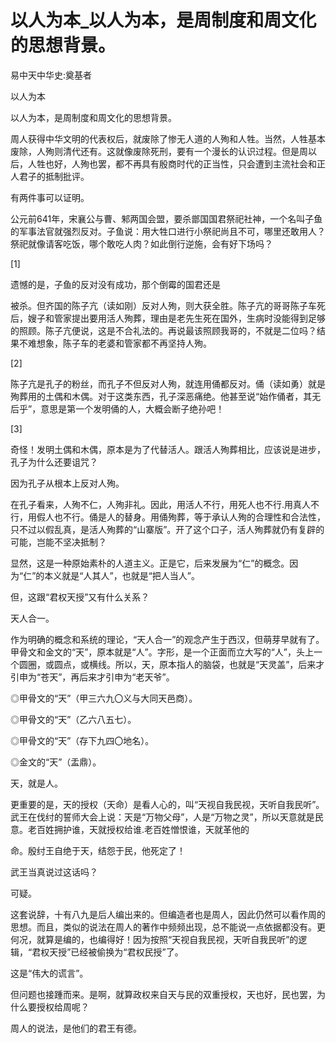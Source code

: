 # 以人为本_以人为本，是周制度和周文化的思想背景。

易中天中华史:奠基者

以人为本

以人为本，是周制度和周文化的思想背景。

周人获得中华文明的代表权后，就废除了惨无人道的人殉和人牲。当然，人牲基本废除，人殉则清代还有。这就像废除死刑，要有一个漫长的认识过程。但是周以后，人牲也好，人殉也罢，都不再具有殷商时代的正当性，只会遭到主流社会和正人君子的抵制批评。

有两件事可以证明。

公元前641年，宋襄公与曹、邾两国会盟，要杀鄫国国君祭祀社神，一个名叫子鱼的军事法官就强烈反对。子鱼说：用大牲口进行小祭祀尚且不可，哪里还敢用人？祭祀就像请客吃饭，哪个敢吃人肉？如此倒行逆施，会有好下场吗？

[1]

遗憾的是，子鱼的反对没有成功，那个倒霉的国君还是

被杀。但齐国的陈子亢（读如刚）反对人殉，则大获全胜。陈子亢的哥哥陈子车死后，嫂子和管家提出要用活人殉葬，理由是老先生死在国外，生病时没能得到足够的照顾。陈子亢便说，这是不合礼法的。再说最该照顾我哥的，不就是二位吗？结果不难想象，陈子车的老婆和管家都不再坚持人殉。

[2]

陈子亢是孔子的粉丝，而孔子不但反对人殉，就连用俑都反对。俑（读如勇）就是殉葬用的土偶和木偶。对于这类东西，孔子深恶痛绝。他甚至说“始作俑者，其无后乎”，意思是第一个发明俑的人，大概会断子绝孙吧！

[3]

奇怪！发明土偶和木偶，原本是为了代替活人。跟活人殉葬相比，应该说是进步，孔子为什么还要诅咒？

因为孔子从根本上反对人殉。

在孔子看来，人殉不仁，人殉非礼。因此，用活人不行，用死人也不行.用真人不行，用假人也不行。俑是人的替身。用俑殉葬，等于承认人殉的合理性和合法性，只不过以假乱真，是活人殉葬的“山寨版”。开了这个口子，活人殉葬就仍有复辟的可能，岂能不坚决抵制？

显然，这是一种原始素朴的人道主义。正是它，后来发展为“仁”的概念。因为“仁”的本义就是“人其人”，也就是“把人当人”。

但，这跟“君权天授”又有什么关系？

天人合一。

作为明确的概念和系统的理论，“天人合一”的观念产生于西汉，但萌芽早就有了。甲骨文和金文的“天”，原本就是“人”。字形，是一个正面而立大写的“人”，头上一个圆圈，或圆点，或横线。所以，天，原本指人的脑袋，也就是“天灵盖”，后来才引申为“苍天”，再后来才引申为“老天爷”。

◎甲骨文的“天”（甲三六九〇义与大同天邑商）。

◎甲骨文的“天”（乙六八五七）。

◎甲骨文的“天”（存下九四〇地名）。

◎金文的“天”（盂鼎）。

天，就是人。

更重要的是，天的授权（天命）是看人心的，叫“天视自我民视，天听自我民听”。武王在伐纣的誓师大会上说：天是“万物父母”，人是“万物之灵”，所以天意就是民意。老百姓拥护谁，天就授权给谁.老百姓憎恨谁，天就革他的

命。殷纣王自绝于天，结怨于民，他死定了！

武王当真说过这话吗？

可疑。

这套说辞，十有八九是后人编出来的。但编造者也是周人，因此仍然可以看作周的思想。而且，类似的说法在周人的著作中频频出现，总不能说一点依据都没有。更何况，就算是编的，也编得好！因为按照“天视自我民视，天听自我民听”的逻辑，“君权天授”已经被偷换为“君权民授”了。

这是“伟大的谎言”。

但问题也接踵而来。是啊，就算政权来自天与民的双重授权，天也好，民也罢，为什么要授权给周呢？

周人的说法，是他们的君王有德。